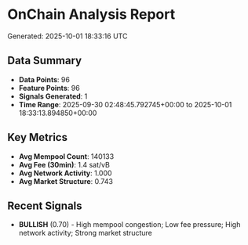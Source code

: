 # OnChain Analysis Report
Generated: 2025-10-01 18:33:16 UTC

## Data Summary
- **Data Points**: 96
- **Feature Points**: 96
- **Signals Generated**: 1
- **Time Range**: 2025-09-30 02:48:45.792745+00:00 to 2025-10-01 18:33:13.894850+00:00

## Key Metrics
- **Avg Mempool Count**: 140133
- **Avg Fee (30min)**: 1.4 sat/vB
- **Avg Network Activity**: 1.000
- **Avg Market Structure**: 0.743

## Recent Signals
- **BULLISH** (0.70) - High mempool congestion; Low fee pressure; High network activity; Strong market structure
